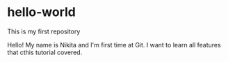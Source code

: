 # hello-world
This is my first repository

Hello! My name is Nikita and I'm first time at Git. 
I want to learn all features that cthis tutorial covered.
